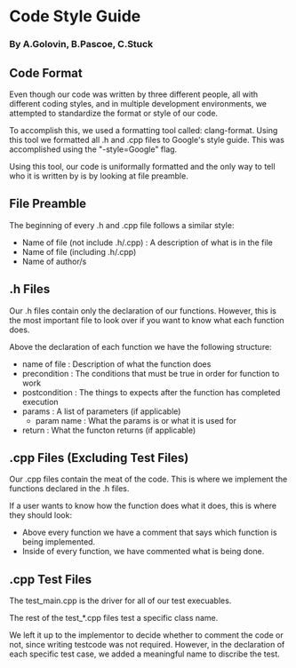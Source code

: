 # Code Style Guide
### By A.Golovin, B.Pascoe, C.Stuck

## Code Format
Even though our code was written by three different people, all with different coding styles, and in multiple development environments, we attempted to standardize the format or style of our code.

To accomplish this, we used a formatting tool called: clang-format. Using this tool we formatted all .h and .cpp files to Google's style guide. This was accomplished using the "-style=Google" flag.

Using this tool, our code is uniformally formatted and the only way to tell who it is written by is by looking at file preamble.

## File Preamble
The beginning of every .h and .cpp file follows a similar style:
* Name of file (not include .h/.cpp) : A description of what is in the file
* Name of file (including .h/.cpp)
* Name of author/s

## .h Files
Our .h files contain only the declaration of our functions. However, this is the most important file to look over if you want to know what each function does.

Above the declaration of each function we have the following structure:
* name of file : Description of what the function does
* precondition : The conditions that must be true in order for function to work
* postcondition : The things to expects after the function has completed execution
* params : A list of parameters (if applicable)
  * param name : What the params is or what it is used for
* return : What the functon returns (if applicable)

## .cpp Files (Excluding Test Files)
Our .cpp files contain the meat of the code. This is where we implement the functions declared in the .h files.

If a user wants to know how the function does what it does, this is where they should look:
* Above every function we have a comment that says which function is being implemented.
* Inside of every function, we have commented what is being done.

## .cpp Test Files
The test_main.cpp is the driver for all of our test execuables.

The rest of the test_*.cpp files test a specific class name.

We left it up to the implementor to decide whether to comment the code or not, since writing testcode was not required. However, in the declaration of each specific test case, we added a meaningful name to discribe the test.

